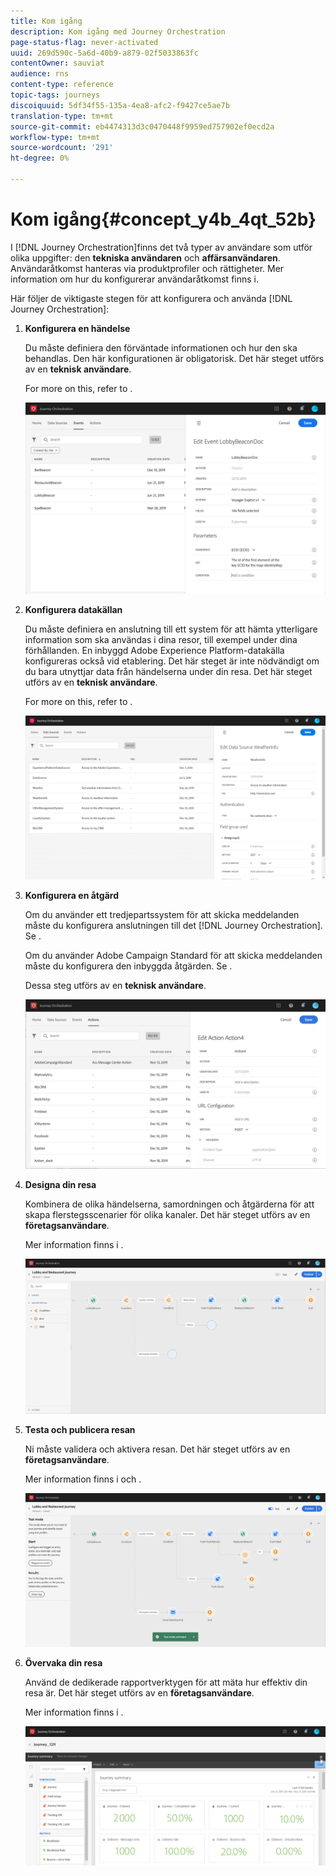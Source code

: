 ```yaml
---
title: Kom igång
description: Kom igång med Journey Orchestration
page-status-flag: never-activated
uuid: 269d590c-5a6d-40b9-a879-02f5033863fc
contentOwner: sauviat
audience: rns
content-type: reference
topic-tags: journeys
discoiquuid: 5df34f55-135a-4ea8-afc2-f9427ce5ae7b
translation-type: tm+mt
source-git-commit: eb4474313d3c0470448f9959ed757902ef0ecd2a
workflow-type: tm+mt
source-wordcount: '291'
ht-degree: 0%

---
```



# Kom igång{#concept_y4b_4qt_52b}

I [!DNL Journey Orchestration]finns det två typer av användare som utför olika uppgifter: den **tekniska användaren** och **affärsanvändaren**. Användaråtkomst hanteras via produktprofiler och rättigheter. Mer information [](../about/access-management.md) om hur du konfigurerar användaråtkomst finns i.

Här följer de viktigaste stegen för att konfigurera och använda [!DNL Journey Orchestration]:

1. **Konfigurera en händelse**

   Du måste definiera den förväntade informationen och hur den ska behandlas. Den här konfigurationen är obligatorisk. Det här steget utförs av en **teknisk användare**.

   For more on this, refer to [](../event/about-events.md).

   ![](../assets/journey7.png)

1. **Konfigurera datakällan**

   Du måste definiera en anslutning till ett system för att hämta ytterligare information som ska användas i dina resor, till exempel under dina förhållanden. En inbyggd Adobe Experience Platform-datakälla konfigureras också vid etablering. Det här steget är inte nödvändigt om du bara utnyttjar data från händelserna under din resa. Det här steget utförs av en **teknisk användare**.

   For more on this, refer to [](../datasource/about-data-sources.md).

   ![](../assets/journey22.png)

1. **Konfigurera en åtgärd**

   Om du använder ett tredjepartssystem för att skicka meddelanden måste du konfigurera anslutningen till det [!DNL Journey Orchestration]. Se [](../action/about-custom-action-configuration.md).

   Om du använder Adobe Campaign Standard för att skicka meddelanden måste du konfigurera den inbyggda åtgärden. Se [](../action/working-with-adobe-campaign.md).

   Dessa steg utförs av en **teknisk användare**.

   ![](../assets/custom2.png)

1. **Designa din resa**

   Kombinera de olika händelserna, samordningen och åtgärderna för att skapa flerstegsscenarier för olika kanaler. Det här steget utförs av en **företagsanvändare**.

   Mer information finns i [](../building-journeys/journey.md).

   ![](../assets/journeyuc2_24.png)

1. **Testa och publicera resan**

   Ni måste validera och aktivera resan. Det här steget utförs av en **företagsanvändare**.

   Mer information finns i [](../building-journeys/testing-the-journey.md) och [](../building-journeys/publishing-the-journey.md).

   ![](../assets/journeyuc2_32bis.png)

1. **Övervaka din resa**

   Använd de dedikerade rapportverktygen för att mäta hur effektiv din resa är. Det här steget utförs av en **företagsanvändare**.

   Mer information finns i [](../reporting/about-journey-reports.md).

   ![](../assets/dynamic_report_journey_12.png)

